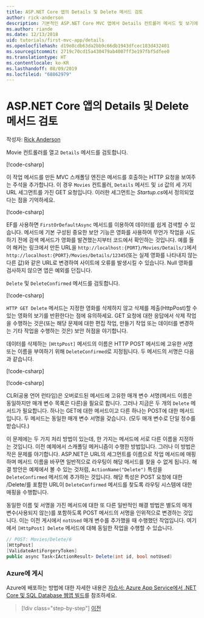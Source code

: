 ```yaml
---
title: ASP.NET Core 앱의 Details 및 Delete 메서드 검토
author: rick-anderson
description: 기본적인 ASP.NET Core MVC 앱에서 Details 컨트롤러 메서드 및 보기에 대해 알아봅니다.
ms.author: riande
ms.date: 12/13/2018
uid: tutorials/first-mvc-app/details
ms.openlocfilehash: d19e8cdb63da2bb9c66db1943dfcec183d432401
ms.sourcegitcommit: 2719c70cd15a430479ab4007ff3e197fbf5dfee0
ms.translationtype: HT
ms.contentlocale: ko-KR
ms.lasthandoff: 08/09/2019
ms.locfileid: "68862979"
---
```

# <a name="examine-the-details-and-delete-methods-of-an-aspnet-core-app"></a>ASP.NET Core 앱의 Details 및 Delete 메서드 검토

작성자: [Rick Anderson](https://twitter.com/RickAndMSFT)

Movie 컨트롤러를 열고 `Details` 메서드를 검토합니다.

[!code-csharp[](start-mvc/sample/MvcMovie22/Controllers/MoviesController.cs?name=snippet_details)]

이 작업 메서드를 만든 MVC 스캐폴딩 엔진은 메서드를 호출하는 HTTP 요청을 보여주는 주석을 추가합니다. 이 경우 `Movies` 컨트롤러, `Details` 메서드 및 `id` 값의 세 가지 URL 세그먼트를 가진 GET 요청입니다. 이러한 세그먼트는 *Startup.cs*에서 정의되었다는 점을 기억하세요.

[!code-csharp[](start-mvc/sample/MvcMovie/Startup.cs?highlight=5&name=snippet_1)]

EF를 사용하면 `FirstOrDefaultAsync` 메서드를 이용하여 데이터를 쉽게 검색할 수 있습니다. 메서드에 기본 구성된 중요한 보안 기능은 영화를 사용하여 무언가 작업을 시도하기 전에 검색 메서드가 영화를 발견했는지부터 코드에서 확인하는 것입니다. 예를 들어 해커는 링크에서 만든 URL을 `http://localhost:{PORT}/Movies/Details/1`에서 `http://localhost:{PORT}/Movies/Details/12345`(또는 실제 영화를 나타내지 않는 다른 값)와 같은 URL로 변경하여 사이트에 오류를 발생시킬 수 있습니다. Null 영화를 검사하지 않으면 앱은 예외를 던집니다.

`Delete` 및 `DeleteConfirmed` 메서드를 검토합니다.

[!code-csharp[](start-mvc/sample/MvcMovie22/Controllers/MoviesController.cs?name=snippet_delete)]

`HTTP GET Delete` 메서드는 지정한 영화를 삭제하지 않고 삭제를 제출(HttpPost)할 수 있는 영화의 보기를 반환한다는 점에 유의하세요. GET 요청에 대한 응답에서 삭제 작업을 수행하는 것은(또는 해당 문제에 대한 편집 작업, 만들기 작업 또는 데이터를 변경하는 기타 작업을 수행하는 것은) 보안 허점을 야기합니다.

데이터를 삭제하는 `[HttpPost]` 메서드의 이름은 HTTP POST 메서드에 고유한 서명 또는 이름을 부여하기 위해 `DeleteConfirmed`로 지정됩니다. 두 메서드의 서명은 다음과 같습니다.

[!code-csharp[](start-mvc/sample/MvcMovie/Controllers/MoviesController.cs?name=snippet_delete2)]

[!code-csharp[](start-mvc/sample/MvcMovie/Controllers/MoviesController.cs?name=snippet_delete3)]

CLR(공용 언어 런타임)은 오버로드된 메서드에 고유한 매개 변수 서명(메서드 이름은 동일하지만 매개 변수 목록은 다른)을 필요로 합니다. 그러나 지금은 두 개의 `Delete` 메서드가 필요합니다. 하나는 GET에 대한 메서드이고 다른 하나는 POST에 대한 메서드입니다. 두 메서드는 동일한 매개 변수 서명을 갖습니다. (모두 매개 변수로 단일 정수를 받습니다.)

이 문제에는 두 가지 처리 방법이 있는데, 한 가지는 메서드에 서로 다른 이름을 지정하는 것입니다. 이전 예제에서 스캐폴딩 메커니즘이 수행한 방법입니다. 그러나 이 방법은 작은 문제를 야기합니다. ASP.NET은 URL의 세그먼트를 이름으로 작업 메서드에 매핑하며 메서드 이름을 바꾸면 일반적으로 라우팅이 해당 메서드를 찾을 수 없게 됩니다. 해결 방안은 예제에서 볼 수 있는 것처럼, `ActionName("Delete")` 특성을 `DeleteConfirmed` 메서드에 추가하는 것입니다. 해당 특성은 POST 요청에 대한 /Delete/를 포함한 URL이 `DeleteConfirmed` 메서드를 찾도록 라우팅 시스템에 대한 매핑을 수행합니다.

동일한 이름 및 서명을 가진 메서드에 대한 또 다른 일반적인 해결 방법은 별도의 매개 변수(사용되지 않는)를 포함하도록 POST 메서드의 서명을 인위적으로 변경하는 것입니다. 이는 이전 게시에서 `notUsed` 매개 변수를 추가했을 때 수행했던 작업입니다. 여기에서 `[HttpPost] Delete` 메서드에 대해 동일한 작업을 수행할 수 있습니다.

```csharp
// POST: Movies/Delete/6
[HttpPost]
[ValidateAntiForgeryToken]
public async Task<IActionResult> Delete(int id, bool notUsed)
```

### <a name="publish-to-azure"></a>Azure에 게시

Azure에 배포하는 방법에 대한 자세한 내용은 [자습서: Azure App Service에서 .NET Core 및 SQL Database 웹앱 빌드](/azure/app-service/app-service-web-tutorial-dotnetcore-sqldb)를 참조하세요.

> [!div class="step-by-step"]
> [이전](validation.md)
